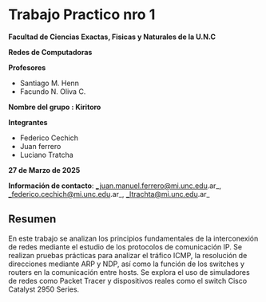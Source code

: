 # Trabajo Practico nro 1
**Facultad de Ciencias Exactas, Fisicas y Naturales de la U.N.C**

**Redes de Computadoras**

**Profesores**
- Santiago M. Henn
- Facundo N. Oliva C.
  
**Nombre del grupo : Kiritoro** 

**Integrantes**
- Federico Cechich
- Juan ferrero
- Luciano Tratcha


**27 de Marzo de 2025**


**Información de contacto**:  _juan.manuel.ferrero@mi.unc.edu.ar_, _federico.cechich@mi.unc.edu.ar_, _ltrachta@mi.unc.edu.ar_ 

## Resumen
En este trabajo se analizan los principios fundamentales de la interconexión de redes mediante el estudio de los protocolos de comunicación IP. Se realizan pruebas prácticas para analizar el tráfico ICMP, la resolución de direcciones mediante ARP y NDP, así como la función de los switches y routers en la comunicación entre hosts. Se explora el uso de simuladores de redes como Packet Tracer y dispositivos reales como el switch Cisco Catalyst 2950 Series.
